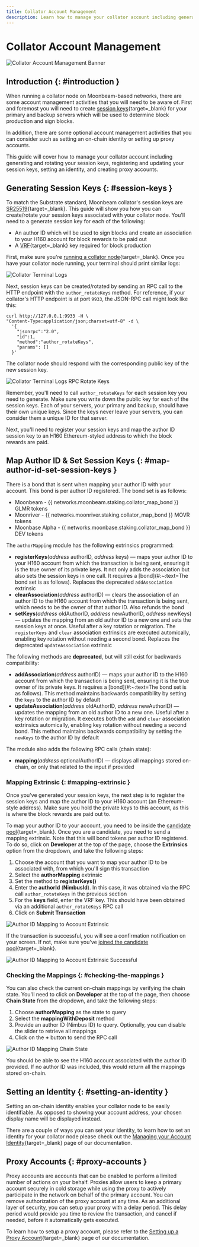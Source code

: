 ```yaml
---
title: Collator Account Management
description: Learn how to manage your collator account including generating session keys, mapping author IDs, setting an identity, and creating proxy accounts.
---
```


# Collator Account Management

![Collator Account Management Banner](/images/node-operators/networks/collators/account-management/account-management-banner.png)

## Introduction {: #introduction } 

When running a collator node on Moonbeam-based networks, there are some account management activities that you will need to be aware of. First and foremost you will need to create [session keys](https://wiki.polkadot.network/docs/learn-keys#session-keys){target=_blank} for your primary and backup servers which will be used to determine block production and sign blocks.

In addition, there are some optional account management activities that you can consider such as setting an on-chain identity or setting up proxy accounts.

This guide will cover how to manage your collator account including generating and rotating your session keys, registering and updating your session keys, setting an identity, and creating proxy accounts.

## Generating Session Keys {: #session-keys } 

To match the Substrate standard, Moonbeam collator's session keys are [SR25519](https://wiki.polkadot.network/docs/learn-keys#what-is-sr25519-and-where-did-it-come-from){target=_blank}. This guide will show you how you can create/rotate your session keys associated with your collator node. You'll need to a generate session key for each of the following:

- An author ID which will be used to sign blocks and create an association to your H160 account for block rewards to be paid out
- A [VRF](https://wiki.polkadot.network/docs/learn-randomness#vrf){target=_blank} key required for block production

First, make sure you're [running a collator node](/node-operators/networks/run-a-node/overview/){target=_blank}. Once you have your collator node running, your terminal should print similar logs:

![Collator Terminal Logs](/images/node-operators/networks/collators/account-management/account-1.png)

Next, session keys can be created/rotated by sending an RPC call to the HTTP endpoint with the `author_rotateKeys` method. For reference, if your collator's HTTP endpoint is at port `9933`, the JSON-RPC call might look like this:

```
curl http://127.0.0.1:9933 -H \
"Content-Type:application/json;charset=utf-8" -d \
  '{
    "jsonrpc":"2.0",
    "id":1,
    "method":"author_rotateKeys",
    "params": []
  }'
```

The collator node should respond with the corresponding public key of the new session key.

![Collator Terminal Logs RPC Rotate Keys](/images/node-operators/networks/collators/account-management/account-2.png)

Remember, you'll need to call `author_rotateKeys` for each session key you need to generate. Make sure you write down the public key for each of the session keys. Each of your servers, your primary and backup, should have their own unique keys. Since the keys never leave your servers, you can consider them a unique ID for that server.

Next, you'll need to register your session keys and map the author ID session key to an H160 Ethereum-styled address to which the block rewards are paid.

## Map Author ID & Set Session Keys {: #map-author-id-set-session-keys } 

There is a bond that is sent when mapping your author ID with your account. This bond is per author ID registered. The bond set is as follows:

 - Moonbeam -  {{ networks.moonbeam.staking.collator_map_bond }} GLMR tokens
 - Moonriver - {{ networks.moonriver.staking.collator_map_bond }} MOVR tokens
 - Moonbase Alpha - {{ networks.moonbase.staking.collator_map_bond }} DEV tokens 

The `authorMapping` module has the following extrinsics programmed:

 - **registerKeys**(*address* authorID, *address* keys) — maps your author ID to your H160 account from which the transaction is being sent, ensuring it is the true owner of its private keys. It not only adds the association but also sets the session keys in one call. It requires a [bond](#:~:text=The bond set is as follows). Replaces the deprecated `addAssociation` extrinsic
 - **clearAssociation**(*address* authorID) — clears the association of an author ID to the H160 account from which the transaction is being sent, which needs to be the owner of that author ID. Also refunds the bond
 - **setKeys**(*address* oldAuthorID, *address* newAuthorID, *address* newKeys) —  updates the mapping from an old author ID to a new one and sets the session keys at once. Useful after a key rotation or migration. The `registerKeys` and `clear` association extrinsics are executed automically, enabling key rotation without needing a second bond. Replaces the deprecated `updateAssociation` extrinsic

The following methods are **deprecated**, but will still exist for backwards compatibility:

 - **addAssociation**(*address* authorID) — maps your author ID to the H160 account from which the transaction is being sent, ensuring it is the true owner of its private keys. It requires a [bond](#:~:text=The bond set is as follows). This method maintains backwards compatibility by setting the `keys` to the author ID by default
 - **updateAssociation**(*address* oldAuthorID, *address* newAuthorID) —  updates the mapping from an old author ID to a new one. Useful after a key rotation or migration. It executes both the `add` and `clear` association extrinsics automically, enabling key rotation without needing a second bond. This method maintains backwards compatibility by setting the `newKeys` to the author ID by default

The module also adds the following RPC calls (chain state):

- **mapping**(*address* optionalAuthorID) — displays all mappings stored on-chain, or only that related to the input if provided

### Mapping Extrinsic {: #mapping-extrinsic } 

Once you've generated your session keys, the next step is to register the session keys and map the author ID to your H160 account (an Ethereum-style address). Make sure you hold the private keys to this account, as this is where the block rewards are paid out to.

To map your author ID to your account, you need to be inside the [candidate pool](/node-operators/networks/collators/activities/#become-a-candidate){target=_blank}. Once you are a candidate, you need to send a mapping extrinsic. Note that this will bond tokens per author ID registered. To do so, click on **Developer** at the top of the page, choose the **Extrinsics** option from the dropdown, and take the following steps:

 1. Choose the account that you want to map your author ID to be associated with, from which you'll sign this transaction
 2. Select the **authorMapping** extrinsic
 3. Set the method to **registerKeys()**
 4. Enter the **authorId** (**NimbusId**). In this case, it was obtained via the RPC call `author_rotateKeys` in the previous section
 5. For the **keys** field, enter the VRF key. This should have been obtained via an additional `author_rotateKeys` RPC call
 6. Click on **Submit Transaction**

![Author ID Mapping to Account Extrinsic](/images/node-operators/networks/collators/account-management/account-3.png)

If the transaction is successful, you will see a confirmation notification on your screen. If not, make sure you've [joined the candidate pool](/node-operators/networks/collators/activities/#become-a-candidate){target=_blank}.

![Author ID Mapping to Account Extrinsic Successful](/images/node-operators/networks/collators/account-management/account-4.png)

### Checking the Mappings {: #checking-the-mappings } 

You can also check the current on-chain mappings by verifying the chain state. You'll need to click on **Developer** at the top of the page, then choose **Chain State** from the dropdown, and take the following steps:

 1. Choose **authorMapping** as the state to query
 2. Select the **mappingWithDeposit** method
 3. Provide an author ID (Nimbus ID) to query. Optionally, you can disable the slider to retrieve all mappings 
 4. Click on the **+** button to send the RPC call

![Author ID Mapping Chain State](/images/node-operators/networks/collators/account-management/account-5.png)

You should be able to see the H160 account associated with the author ID provided. If no author ID was included, this would return all the mappings stored on-chain.

## Setting an Identity {: #setting-an-identity }

Setting an on-chain identity enables your collator node to be easily identifiable. As opposed to showing your account address, your chosen display name will be displayed instead. 

There are a couple of ways you can set your identity, to learn how to set an identity for your collator node please check out the [Managing your Account Identity](/tokens/manage/identity/){target=_blank} page of our documentation.

## Proxy Accounts {: #proxy-accounts }

Proxy accounts are accounts that can be enabled to perform a limited number of actions on your behalf. Proxies allow users to keep a primary account securely in cold storage while using the proxy to actively participate in the network on behalf of the primary account. You can remove authorization of the proxy account at any time. As an additional layer of security, you can setup your proxy with a delay period. This delay period would provide you time to review the transaction, and cancel if needed, before it automatically gets executed. 

To learn how to setup a proxy account, please refer to the [Setting up a Proxy Account](/tokens/manage/proxy-accounts/){target=_blank} page of our documentation.
